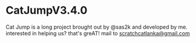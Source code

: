 # CatJumpV3.4.0
Cat Jump is a long project brought out by @sas2k and developed by me.
interested in helping us? that's greAT! mail to scratchcatlanka@gmail.com
